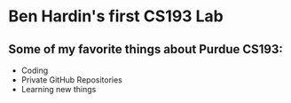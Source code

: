 # Ben Hardin's first CS193 Lab

## Some of my favorite things about Purdue CS193:
- Coding
- Private GitHub Repositories
- Learning new things
